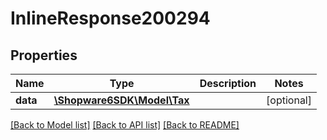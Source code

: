 # InlineResponse200294

## Properties
Name | Type | Description | Notes
------------ | ------------- | ------------- | -------------
**data** | [**\Shopware6SDK\Model\Tax**](Tax.md) |  | [optional] 

[[Back to Model list]](../../README.md#documentation-for-models) [[Back to API list]](../../README.md#documentation-for-api-endpoints) [[Back to README]](../../README.md)

